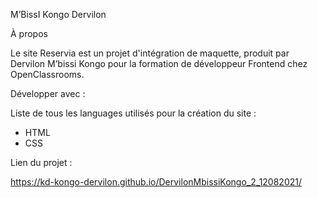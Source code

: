 M’BissI Kongo Dervilon  

À propos

Le site Reservia est un projet d'intégration de maquette, produit  par Dervilon M’bissi Kongo  pour la formation de développeur  Frontend chez OpenClassrooms.

Développer avec :

Liste de tous les languages utilisés pour la création du site :

* HTML
* CSS


Lien du projet : 

https://kd-kongo-dervilon.github.io/DervilonMbissiKongo_2_12082021/
